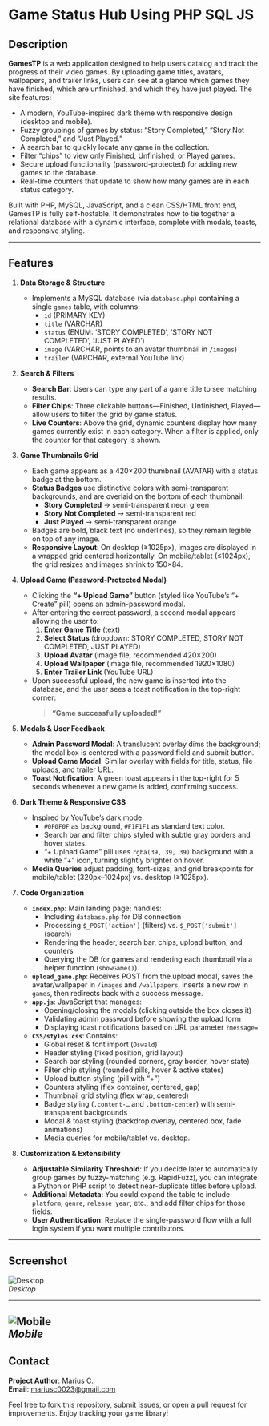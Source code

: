 # Game Status Hub Using PHP SQL JS


## Description
**GamesTP** is a web application designed to help users catalog and track the progress of their video games. By uploading game titles, avatars, wallpapers, and trailer links, users can see at a glance which games they have finished, which are unfinished, and which they have just played. The site features:
- A modern, YouTube-inspired dark theme with responsive design (desktop and mobile).
- Fuzzy groupings of games by status: “Story Completed,” “Story Not Completed,” and “Just Played.”
- A search bar to quickly locate any game in the collection.
- Filter “chips” to view only Finished, Unfinished, or Played games.
- Secure upload functionality (password-protected) for adding new games to the database.
- Real-time counters that update to show how many games are in each status category.

Built with PHP, MySQL, JavaScript, and a clean CSS/HTML front end, GamesTP is fully self-hostable. It demonstrates how to tie together a relational database with a dynamic interface, complete with modals, toasts, and responsive styling.

---

## Features

1. **Data Storage & Structure**  
   - Implements a MySQL database (via `database.php`) containing a single `games` table, with columns:  
     - `id` (PRIMARY KEY)  
     - `title` (VARCHAR)  
     - `status` (ENUM: ‘STORY COMPLETED’, ‘STORY NOT COMPLETED’, ‘JUST PLAYED’)  
     - `image` (VARCHAR, points to an avatar thumbnail in `/images`)  
     - `trailer` (VARCHAR, external YouTube link)  

2. **Search & Filters**  
   - **Search Bar**: Users can type any part of a game title to see matching results.  
   - **Filter Chips**: Three clickable buttons—Finished, Unfinished, Played—allow users to filter the grid by game status.  
   - **Live Counters**: Above the grid, dynamic counters display how many games currently exist in each category. When a filter is applied, only the counter for that category is shown.

3. **Game Thumbnails Grid**  
   - Each game appears as a 420×200 thumbnail (AVATAR) with a status badge at the bottom.  
   - **Status Badges** use distinctive colors with semi-transparent backgrounds, and are overlaid on the bottom of each thumbnail:  
     - **Story Completed** → semi-transparent neon green  
     - **Story Not Completed** → semi-transparent red  
     - **Just Played** → semi-transparent orange  
   - Badges are bold, black text (no underlines), so they remain legible on top of any image.  
   - **Responsive Layout**: On desktop (≥1025px), images are displayed in a wrapped grid centered horizontally. On mobile/tablet (≤1024px), the grid resizes and images shrink to 150×84.

4. **Upload Game (Password-Protected Modal)**  
   - Clicking the **“+ Upload Game”** button (styled like YouTube’s “+ Create” pill) opens an admin-password modal.  
   - After entering the correct password, a second modal appears allowing the user to:  
     1. **Enter Game Title** (text)  
     2. **Select Status** (dropdown: STORY COMPLETED, STORY NOT COMPLETED, JUST PLAYED)  
     3. **Upload Avatar** (image file, recommended 420×200)  
     4. **Upload Wallpaper** (image file, recommended 1920×1080)  
     5. **Enter Trailer Link** (YouTube URL)  
   - Upon successful upload, the new game is inserted into the database, and the user sees a toast notification in the top-right corner:  
     > **“Game successfully uploaded!”**

5. **Modals & User Feedback**  
   - **Admin Password Modal**: A translucent overlay dims the background; the modal box is centered with a password field and submit button.  
   - **Upload Game Modal**: Similar overlay with fields for title, status, file uploads, and trailer URL.  
   - **Toast Notification**: A green toast appears in the top-right for 5 seconds whenever a new game is added, confirming success.

6. **Dark Theme & Responsive CSS**  
   - Inspired by YouTube’s dark mode:  
     - `#0F0F0F` as background, `#F1F1F1` as standard text color.  
     - Search bar and filter chips styled with subtle gray borders and hover states.  
     - “+ Upload Game” pill uses `rgba(39, 39, 39)` background with a white “+” icon, turning slightly brighter on hover.  
   - **Media Queries** adjust padding, font-sizes, and grid breakpoints for mobile/tablet (320px–1024px) vs. desktop (≥1025px).  

7. **Code Organization**  
   - **`index.php`**: Main landing page; handles:  
     - Including `database.php` for DB connection  
     - Processing `$_POST['action']` (filters) vs. `$_POST['submit']` (search)  
     - Rendering the header, search bar, chips, upload button, and counters  
     - Querying the DB for games and rendering each thumbnail via a helper function (`showGame()`).  
   - **`upload_game.php`**: Receives POST from the upload modal, saves the avatar/wallpaper in `/images` and `/wallpapers`, inserts a new row in `games`, then redirects back with a success message.  
   - **`app.js`**: JavaScript that manages:  
     - Opening/closing the modals (clicking outside the box closes it)  
     - Validating admin password before showing the upload form  
     - Displaying toast notifications based on URL parameter `?message=`  
   - **`CSS/styles.css`**: Contains:  
     - Global reset & font import (`Oswald`)  
     - Header styling (fixed position, grid layout)  
     - Search bar styling (rounded corners, gray border, hover state)  
     - Filter chip styling (rounded pills, hover & active states)  
     - Upload button styling (pill with “+”)  
     - Counters styling (flex container, centered, gap)  
     - Thumbnail grid styling (flex wrap, centered)  
     - Badge styling (`.content-…` and `.bottom-center`) with semi-transparent backgrounds  
     - Modal & toast styling (backdrop overlay, centered box, fade animations)  
     - Media queries for mobile/tablet vs. desktop.  

8. **Customization & Extensibility**  
   - **Adjustable Similarity Threshold**: If you decide later to automatically group games by fuzzy-matching (e.g. RapidFuzz), you can integrate a Python or PHP script to detect near-duplicate titles before upload.  
   - **Additional Metadata**: You could expand the table to include `platform`, `genre`, `release_year`, etc., and add filter chips for those fields.  
   - **User Authentication**: Replace the single-password flow with a full login system if you want multiple contributors.  

---

## Screenshot

![Desktop](desktop.png)  
*Desktop*

---
![Mobile](mobile.png)  
*Mobile*
---

## Contact

**Project Author**: Marius C.  
**Email**: mariusc0023@gmail.com  

Feel free to fork this repository, submit issues, or open a pull request for improvements. Enjoy tracking your game library!

